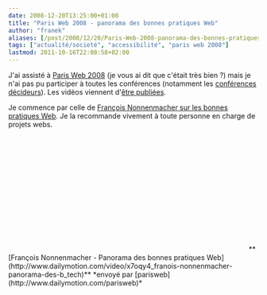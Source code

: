 ```yaml
---
date: 2008-12-20T13:25:00+01:00
title: "Paris Web 2008 - panorama des bonnes pratiques Web"
author: "franek"
aliases: [/post/2008/12/20/Paris-Web-2008-panorama-des-bonnes-pratiques-Web]
tags: ["actualité/societé", "accessibilité", "paris web 2008"]
lastmod: 2011-10-16T22:08:58+02:00
---
```

J'ai assisté à [Paris Web 2008](http://www.paris-web.fr/2008/) (je vous ai dit que c'était très bien ?) mais je n'ai pas pu participer à toutes les conférences (notamment les [conférences décideurs](http://www.paris-web.fr/2008/-vendredi-14-novembre-decideurs-)). Les vidéos viennent d'[être publiées](http://www.paris-web.fr/2008/Les-videos-sont-la).

Je commence par celle de [François Nonnenmacher sur les bonnes pratiques Web](http://www.paris-web.fr/2008/-vendredi-14-novembre-decideurs-). Je la recommande vivement à toute personne en charge de projets webs.

<div><object height="234" width="480"><param name="movie" value="http://www.dailymotion.com/swf/k4omDU6YXeijzeSaZK&related=0"></param><param name="allowFullScreen" value="true"></param><param name="allowScriptAccess" value="always"></param><embed allowfullscreen="true" allowscriptaccess="always" height="234" src="http://www.dailymotion.com/swf/k4omDU6YXeijzeSaZK&related=0" type="application/x-shockwave-flash" width="480"></embed></object>  
**[François Nonnenmacher - Panorama des bonnes pratiques Web](http://www.dailymotion.com/video/x7oqy4_franois-nonnenmacher-panorama-des-b_tech)**  
*envoyé par [parisweb](http://www.dailymotion.com/parisweb)*</div>
